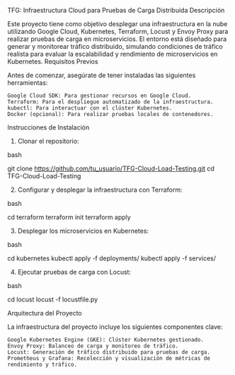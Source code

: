TFG: Infraestructura Cloud para Pruebas de Carga Distribuida
Descripción

Este proyecto tiene como objetivo desplegar una infraestructura en la nube utilizando Google Cloud, Kubernetes, Terraform, Locust y Envoy Proxy para realizar pruebas de carga en microservicios. El entorno está diseñado para generar y monitorear tráfico distribuido, simulando condiciones de tráfico realista para evaluar la escalabilidad y rendimiento de microservicios en Kubernetes.
Requisitos Previos

Antes de comenzar, asegúrate de tener instaladas las siguientes herramientas:

    Google Cloud SDK: Para gestionar recursos en Google Cloud.
    Terraform: Para el despliegue automatizado de la infraestructura.
    kubectl: Para interactuar con el clúster Kubernetes.
    Docker (opcional): Para realizar pruebas locales de contenedores.

Instrucciones de Instalación
1. Clonar el repositorio:

bash

git clone https://github.com/tu_usuario/TFG-Cloud-Load-Testing.git
cd TFG-Cloud-Load-Testing

2. Configurar y desplegar la infraestructura con Terraform:

bash

cd terraform
terraform init
terraform apply

3. Desplegar los microservicios en Kubernetes:

bash

cd kubernetes
kubectl apply -f deployments/
kubectl apply -f services/

4. Ejecutar pruebas de carga con Locust:

bash

cd locust
locust -f locustfile.py

Arquitectura del Proyecto

La infraestructura del proyecto incluye los siguientes componentes clave:

    Google Kubernetes Engine (GKE): Clúster Kubernetes gestionado.
    Envoy Proxy: Balanceo de carga y monitoreo de tráfico.
    Locust: Generación de tráfico distribuido para pruebas de carga.
    Prometheus y Grafana: Recolección y visualización de métricas de rendimiento y tráfico.
